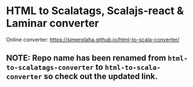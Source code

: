 # HTML to Scalatags, Scalajs-react & Laminar converter

Online converter: https://simerplaha.github.io/html-to-scala-converter/

## NOTE: Repo name has been renamed from `html-to-scalatags-converter` to `html-to-scala-converter` so check out the updated link.
